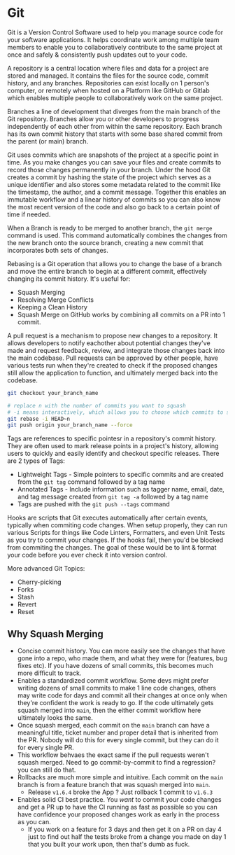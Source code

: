 # Git
Git is a Version Control Software used to help you manage source code for your software applications. It helps coordinate work among multiple team members to enable you to collaboratively contribute to the same project at once and safely & consistently push updates out to your code.

A repository is a central location where files and data for a project are stored and managed. It contains the files for the source code, commit history, and any branches. Repositories can exist locally on 1 person's computer, or remotely when hosted on a Platform like GitHub or Gitlab which enables multiple people to collaboratively work on the same project.

Branches a line of development that diverges from the main branch of the Git repository. Branches allow you or other developers to progress independently of each other from within the same repository.  Each branch has its own commit history that starts with some base shared commit from the parent (or main) branch.

Git uses commits which are snapshots of the project at a specific point in time. As you make changes you can save your files and create commits to record those changes permanently in your branch. Under the hood Git creates a commit by hashing the state of the project which serves as a unique identifier and also stores some metadata related to the commit like the timestamp, the author, and a commit message. Together this enables an immutable workflow and a linear history of commits so you can also know the most recent version of the code and also go back to a certain point of time if needed.

When a Branch is ready to be merged to another branch, the `git merge` command is used. This command automatically combines the changes from the new branch onto the source branch, creating a new commit that incorporates both sets of changes.

Rebasing is a Git operation that allows you to change the base of a branch and move the entire branch to begin at a different commit, effectively changing its commit history.  It's useful for:
- Squash Merging
- Resolving Merge Conflicts
- Keeping a Clean History
- Squash Merge on GitHub works by combining all commits on a PR into 1 commit.

A pull request is a mechanism to propose new changes to a repository. It allows developers to notify eachother about potential changes they've made and request feedback, review, and integrate those changes back into the main codebase. Pull requests can be approved by other people, have various tests run when they're created to check if the proposed changes still allow the application to function, and ultimately merged back into the codebase.

``` sh
git checkout your_branch_name

# replace n with the number of commits you want to squash
# -i means interactively, which allows you to choose which commits to squash and how to combine them.
git rebase -i HEAD~n
git push origin your_branch_name --force

```

Tags are references to specific pointesr in a repository's commit history.  They are often used to mark release points in a project's history, allowing users to quickly and easily identify and checkout specific releases.  There are 2 types of Tags:
- Lightweight Tags - Simple pointers to specific commits and are created from the `git tag` command followed by a tag name
- Annotated Tags - Include information such as tagger name, email, date, and tag message created from `git tag -a` followed by a tag name
- Tags are pushed with the `git push --tags` command

Hooks are scripts that Git executes automatically after certain events, typically when commiting code changes. When setup properly, they can run various Scripts for things like Code Linters, Formatters, and even Unit Tests as you try to commit your changes. If the hooks fail, then you'd be blocked from commiting the changes. The goal of these would be to lint & format your code before you ever check it into version control.

More advanced Git Topics:
- Cherry-picking
- Forks
- Stash
- Revert
- Reset

## Why Squash Merging
- Concise commit history. You can more easily see the changes that have gone into a repo, who made them, and what they were for (features, bug fixes etc). If you have dozens of small commits, this becomes much more difficult to track.
- Enables a standardized commit workflow.  Some devs might prefer writing dozens of small commits to make 1 line code changes, others may write code for days and commit all their changes at once only when they're confident the work is ready to go.  If the code ultimately gets squash merged into `main`, then the either commit workflow here ultimately looks the same.
- Once squash merged, each commit on the `main` branch can have a meaningful title, ticket number and proper detail that is inherited from the PR. Nobody will do this for every single commit, but they can do it for every single PR.
- This workflow behvaes the exact same if the pull requests weren't squash merged.  Need to go commit-by-commit to find a regression?  you can still do that.
- Rollbacks are much more simple and intuitive.  Each commit on the `main` branch is from a feature branch that was squash merged into `main`.
  - Release `v1.6.4` broke the App ?  Just rollback 1 commit to `v1.6.3`
- Enables solid CI best practice.  You *want* to commit your code changes and get a PR up to have the CI running as fast as possible so you can have confidence your proposed changes work as early in the process as you can.  
  - If you work on a feature for 3 days and then get it on a PR on day 4 just to find out half the tests broke from a change you made on day 1 that you built your work upon, then that's dumb as fuck.